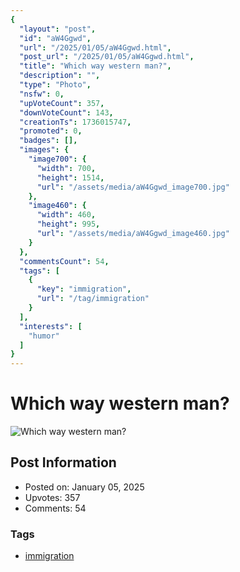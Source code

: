 ```yaml
---
{
  "layout": "post",
  "id": "aW4Ggwd",
  "url": "/2025/01/05/aW4Ggwd.html",
  "post_url": "/2025/01/05/aW4Ggwd.html",
  "title": "Which way western man?",
  "description": "",
  "type": "Photo",
  "nsfw": 0,
  "upVoteCount": 357,
  "downVoteCount": 143,
  "creationTs": 1736015747,
  "promoted": 0,
  "badges": [],
  "images": {
    "image700": {
      "width": 700,
      "height": 1514,
      "url": "/assets/media/aW4Ggwd_image700.jpg"
    },
    "image460": {
      "width": 460,
      "height": 995,
      "url": "/assets/media/aW4Ggwd_image460.jpg"
    }
  },
  "commentsCount": 54,
  "tags": [
    {
      "key": "immigration",
      "url": "/tag/immigration"
    }
  ],
  "interests": [
    "humor"
  ]
}
---
```


# Which way western man?

![Which way western man?](/assets/media/aW4Ggwd_image700.jpg)

## Post Information

- Posted on: January 05, 2025
- Upvotes: 357
- Comments: 54

### Tags

- [immigration](/tag/immigration)
